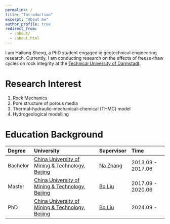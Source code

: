```yaml
---
permalink: /
title: "Introduction"
excerpt: "About me"
author_profile: true
redirect_from: 
  - /about/
  - /about.html
---
```


I am Hailong Sheng, a PhD student engaged in geotechnical engineering research. Currently, I am conducting research on the effects of freeze-thaw cycles on rock integrity at the [Technical University of Darmstadt](https://www.tu-darmstadt.de/).


Research Interest
======
1. Rock Mechanics
2. Pore structure of porous media
3. Thermal–hydraulic–mechanical–chemical (THMC) model
4. Hydrogeological modelling


Education Background
======
| Degree | University | Supervisor | Time |
| :----------- | :----------- | :----------- | :----------- |
Bachelor | [China University of Mining & Technology, Beijing](https://www.cumtb.edu.cn/) | [Na Zhang](https://ljxy.cumtb.edu.cn/info/1091/1974.htm) | 2013.09 - 2017.06 |
Master | [China University of Mining & Technology, Beijing](https://www.cumtb.edu.cn/) | [Bo Liu](https://www.cumtb.edu.cn/info/1012/10587.htm) | 2017.09 - 2020.06|
PhD | [China University of Mining & Technology, Beijing](https://www.cumtb.edu.cn/) | [Bo Liu](https://www.cumtb.edu.cn/info/1012/10587.htm) | 2024.09 - |



